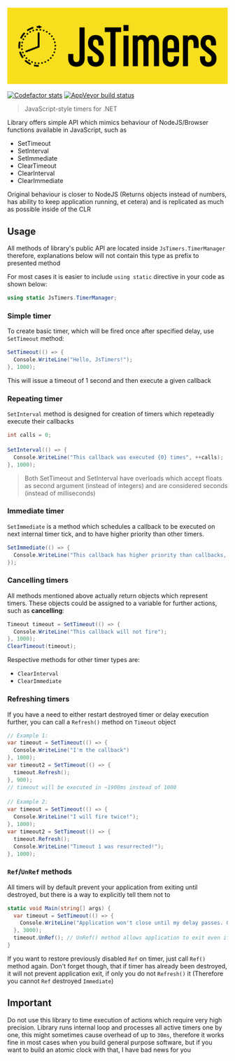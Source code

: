 
![Project logo][logo-local]

 [![Codefactor stats][codefactor-badge]][codefactor-stats]
[![AppVeyor build status][appveyor-badge]][appveyor-build-status]

> JavaScript-style timers for .NET

Library offers simple API which mimics behaviour of NodeJS/Browser functions
available in JavaScript, such as

- SetTimeout
- SetInterval
- SetImmediate
- ClearTimeout
- ClearInterval
- ClearImmediate

Original behaviour is closer to NodeJS
(Returns objects instead of numbers, has ability to keep application running,
et cetera) and is replicated as much as possible inside of the CLR

## Usage

All methods of library's public API are located inside `JsTimers.TimerManager`
therefore, explanations below will not contain this type as prefix to presented method

For most cases it is easier to include `using static`
directive in your code as shown below:

```cs
using static JsTimers.TimerManager;
```

### Simple timer

To create basic timer, which will be fired once after specified delay,
use `SetTimeout` method:

```cs
SetTimeout(() => {
  Console.WriteLine("Hello, JsTimers!");
}, 1000);
```

This will issue a timeout of 1 second and then execute a given callback

### Repeating timer

`SetInterval` method is designed for creation of timers which repeteadly
execute their callbacks

```cs
int calls = 0;

SetInterval(() => {
  Console.WriteLine("This callback was executed {0} times", ++calls);
}, 1000);
```

> Both SetTimeout and SetInterval have overloads which accept floats
as second argument (instead of integers) and are considered seconds
(instead of milliseconds)

### Immediate timer

`SetImmediate` is a method which schedules a callback to be executed
on next internal timer tick, and to have higher priority than other timers.

<!-- markdownlint-disable MD013 -->
```cs
SetImmediate(() => {
  Console.WriteLine("This callback has higher priority than callbacks, scheduled with SetTimeout or SetInterval");
});
```
<!-- markdownlint-enable MD013 -->

### Cancelling timers

All methods mentioned above actually return objects which represent timers.
These objects could be assigned to a variable for further actions, such as **cancelling**:

```cs
Timeout timeout = SetTimeout(() => {
  Console.WriteLine("This callback will not fire");
}, 1000);
ClearTimeout(timeout);
```

Respective methods for other timer types are:

- `ClearInterval`
- `ClearImmediate`

### Refreshing timers

If you have a need to either restart destroyed timer or delay execution further,
you can call a `Refresh()` method on `Timeout` object

```cs
// Example 1:
var timeout = SetTimeout(() => {
  Console.WriteLine("I'm the callback")
}, 1000);
var timeout2 = SetTimeout(() => {
  timeout.Refresh();
}, 900);
// timeout will be executed in ~1900ms instead of 1000

// Example 2:
var timeout = SetTimeout(() => {
  Console.WriteLine("I will fire twice!");
}, 1000);
var timeout2 = SetTimeout(() => {
  timeout.Refresh();
  Console.WriteLine("Timeout 1 was resurrected!");
}, 1000);

```

### `Ref`/`UnRef` methods

All timers will by default prevent your application from exiting until destroyed,
but there is a way to explicitly tell them not to
<!-- markdownlint-disable MD013 -->
```cs
static void Main(string[] args) {
  var timeout = SetTimeout(() => {
    Console.WriteLine("Application won't close until my delay passes. Oh, wait...")
  }, 3000);
  timeout.UnRef(); // UnRef() method allows application to exit even if timer has not been destroyed yet
}
```
<!-- markdownlint-enable MD013 -->

If you want to restore previously disabled `Ref` on timer,
just call `Ref()` method again.
Don't forget though, that if timer has already been destroyed,
it will not prevent application exit, if only you do not `Refresh()` it
(Therefore you cannot `Ref` destroyed `Immediate`)

## Important

Do not use this library to time execution of actions which require
very high precision. Library runs internal loop and processes all active timers
one by one, this might sometimes cause overhead of up to `30ms`,
therefore it works fine in most cases when you build general purpose software,
but if you want to build an atomic clock with that, I have bad news for you

[logo-local]: assets/graphics/rendered/logo.png
[icon-local]: assets/graphics/rendered/icon.png
[codefactor-badge]: https://img.shields.io/codefactor/grade/github/2chevskii/jstimers/master
[codefactor-stats]: https://www.codefactor.io/repository/github/2chevskii/jstimers
[appveyor-badge]: https://ci.appveyor.com/api/projects/status/sbvtwbsx4qlg0h5l/branch/master?svg=true
[appveyor-build-status]: https://ci.appveyor.com/project/2chevskii/jstimers/branch/master
